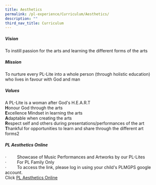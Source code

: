 ```yaml
---
title: Aesthetics
permalink: /pl-experience/Curriculum/Aesthetics/
description: ""
third_nav_title: Curriculum
---
```

##### **Vision**

To instill passion for the arts and learning the different forms of the arts

##### **Mission**

To nurture every PL-Lite into a whole person (through holistic education) who lives in favour with God and man

##### **Values**

A PL-Lite is a woman after God's H.E.A.R.T  
**H**onour God through the arts  
**E**xcellence Mindset in learning the arts  
**A**daptable when creating the arts  
**R**espect self and others during presentations/performances of the art  
**T**hankful for opportunities to learn and share through the different art forms2

##### PL Aesthetics Online

·         Showcase of Music Performances and Artworks by our PL-Lites   
·         For PL Family Only  
·         To access the link, please log in using your child's PLMGPS google account.       
Click [PL Aesthetics Online](https://sites.google.com/plmgps.edu.sg/pl-aesthetics-online)